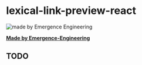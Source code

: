 # lexical-link-preview-react

![made by Emergence Engineering](https://emergence-engineering.com/ee-logo.svg)


[**Made by Emergence-Engineering**](https://emergence-engineering.com/)

## TODO 
